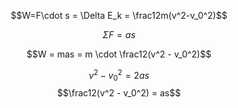 $$W=F\cdot s = \Delta E_k = \frac12m(v^2-v_0^2)$$

$$\Sigma F = as$$

$$W = mas = m \cdot \frac12(v^2 - v_0^2)$$

$$v^2 - v_0^2 = 2 as$$
$$\frac12(v^2 - v_0^2) = as$$

